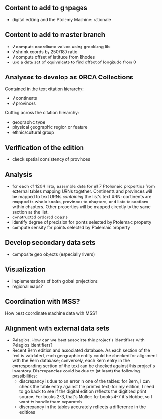 ## Content to add to ghpages ##

- digital editing and the Ptolemy Machine:  rationale


## Content to add to master branch ##

- √ compute coordinate values using greeklang lib
- √ shrink coords by 250/180 ratio
- √ compute offset of latitude from Rhodes
- use a data set of equivalents to find offset of longitude from 0


## Analyses to develop as ORCA Collections ##

Contained in the text citation hierarchy:

- √ continents
- √ provinces

Cutting across the citation hierarchy:

- geographic type
- physical geographic region or feature
- ethnic/cultural group


## Verification of the edition ##

- check spatial consistency of provinces



## Analysis ##

- for each of 1264 lists, assemble data for all 7 Ptolemaic properties from external tables mapping URNs together.  Continents and provinces will be mapped to text URNs *containing* the list's text URN: continents are mapped to whole books, provinces to chapters, and lists to sections within chapters. Other properties will be mapped directly to the same section as the list.
- constructed ordered coasts
- identify degree of precision for points selected by Ptolemaic property
- compute density for points selected by Ptolemaic property

## Develop secondary data sets ##

- composite geo objects (especially rivers) 

## Visualization ##


- implementations of both global projections
- regional maps?


## Coordination with MSS? ##

How best coordinate machine data with MSS?


## Alignment with external data sets ##

- Pelagios. How can we best associate this project's identifiers with Pelagios identifiers?
- Recent Bern edition and associated database.  As each section of the text is validated, each geographic entity could be checked for alignment with the Bern database; conversely, each Bern entry in the corresponding section of the text can be checked against this project's inventory.  Discrepancies could be due to (at least) the following possibilities:
    - discrepancy is due to an error in one of the tables:  for Bern, I can check the table entry against the printed text;  for my edition, I need to go back to see if the digital edition reflects the digitized print source.  For books 2-3, that's Müller:  for books 4-7 it's Nobbe, so I want to handle them separately.
    - discrepancy in the tables accurately reflects a difference in the editions

